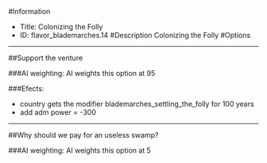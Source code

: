 #Information
 - Title: Colonizing the Folly
 - ID: flavor_blademarches.14
#Description
Colonizing the Folly
#Options

___
##Support the venture

###AI weighting:
AI weights this option at 95


###Efects:<ul><li>country gets the modifier blademarches_settling_the_folly for 100 years</li><li>add adm power = -300</li></ul>

___
##Why should we pay for an useless swamp?

###AI weighting:
AI weights this option at 5

